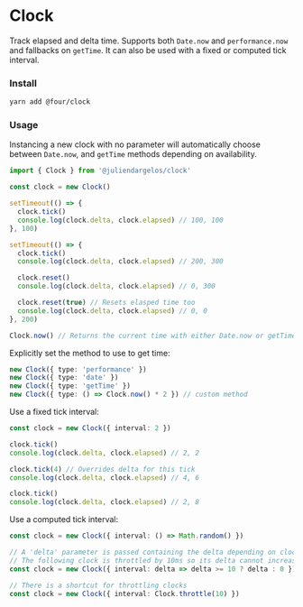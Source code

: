 # Clock

Track elapsed and delta time. Supports both `Date.now` and `performance.now` and fallbacks on `getTime`. It can also be used with a fixed or computed tick interval.

### Install

```bash
yarn add @four/clock
```

### Usage

Instancing a new clock with no parameter will automatically choose between `Date.now`, and `getTime` methods depending on availability.

```typescript
import { Clock } from '@juliendargelos/clock'

const clock = new Clock()

setTimeout(() => {
  clock.tick()
  console.log(clock.delta, clock.elapsed) // 100, 100
}, 100)

setTimeout(() => {
  clock.tick()
  console.log(clock.delta, clock.elapsed) // 200, 300

  clock.reset()
  console.log(clock.delta, clock.elapsed) // 0, 300

  clock.reset(true) // Resets elasped time too
  console.log(clock.delta, clock.elapsed) // 0, 0
}, 200)

Clock.now() // Returns the current time with either Date.now or getTime
```

Explicitly set the method to use to get time:

```typescript
new Clock({ type: 'performance' })
new Clock({ type: 'date' })
new Clock({ type: 'getTime' })
new Clock({ type: () => Clock.now() * 2 }) // custom method
```

Use a fixed tick interval:

```typescript
const clock = new Clock({ interval: 2 })

clock.tick()
console.log(clock.delta, clock.elapsed) // 2, 2

clock.tick(4) // Overrides delta for this tick
console.log(clock.delta, clock.elapsed) // 4, 6

clock.tick()
console.log(clock.delta, clock.elapsed) // 2, 8
```

Use a computed tick interval:

```typescript
const clock = new Clock({ interval: () => Math.random() })

// A 'delta' parameter is passed containing the delta depending on clock type.
// The following clock is throttled by 10ms so its delta cannot increase by less than 10ms at each tick
const clock = new Clock({ interval: delta => delta >= 10 ? delta : 0 })

// There is a shortcut for throttling clocks
const clock = new Clock({ interval: Clock.throttle(10) })
```
